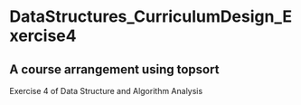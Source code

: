 # DataStructures_CurriculumDesign_Exercise4
## A course arrangement using topsort
Exercise 4 of Data Structure and Algorithm Analysis
